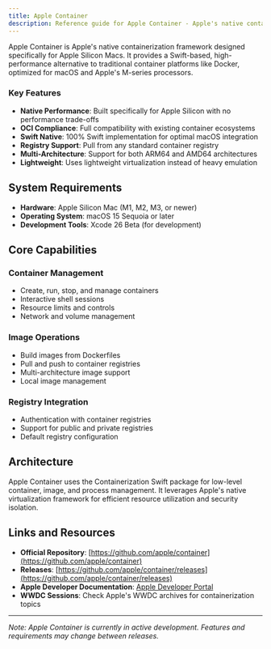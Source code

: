 ```yaml
---
title: Apple Container
description: Reference guide for Apple Container - Apple's native containerization framework for macOS.
---
```


Apple Container is Apple's native containerization framework designed specifically for Apple Silicon Macs. It provides a Swift-based, high-performance alternative to traditional container platforms like Docker, optimized for macOS and Apple's M-series processors.

### Key Features

- **Native Performance**: Built specifically for Apple Silicon with no performance trade-offs
- **OCI Compliance**: Full compatibility with existing container ecosystems
- **Swift Native**: 100% Swift implementation for optimal macOS integration
- **Registry Support**: Pull from any standard container registry
- **Multi-Architecture**: Support for both ARM64 and AMD64 architectures
- **Lightweight**: Uses lightweight virtualization instead of heavy emulation

## System Requirements

- **Hardware**: Apple Silicon Mac (M1, M2, M3, or newer)
- **Operating System**: macOS 15 Sequoia or later
- **Development Tools**: Xcode 26 Beta (for development)

## Core Capabilities

### Container Management

- Create, run, stop, and manage containers
- Interactive shell sessions
- Resource limits and controls
- Network and volume management

### Image Operations

- Build images from Dockerfiles
- Pull and push to container registries
- Multi-architecture image support
- Local image management

### Registry Integration

- Authentication with container registries
- Support for public and private registries
- Default registry configuration

## Architecture

Apple Container uses the Containerization Swift package for low-level container, image, and process management. It leverages Apple's native virtualization framework for efficient resource utilization and security isolation.

## Links and Resources

- **Official Repository**: [https://github.com/apple/container](https://github.com/apple/container)
- **Releases**: [https://github.com/apple/container/releases](https://github.com/apple/container/releases)
- **Apple Developer Documentation**: [Apple Developer Portal](https://developer.apple.com/)
- **WWDC Sessions**: Check Apple's WWDC archives for containerization topics

---

_Note: Apple Container is currently in active development. Features and requirements may change between releases._

